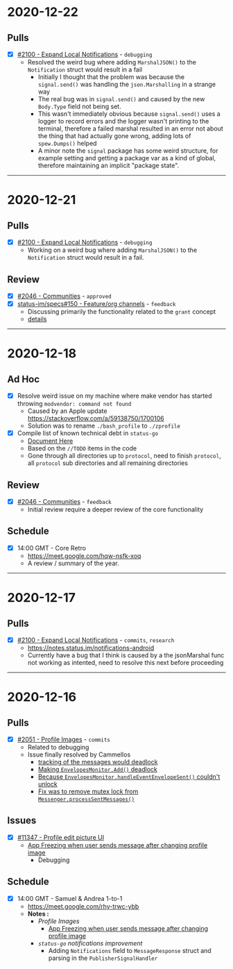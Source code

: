 # 2020-12-22

## Pulls

- [x] [#2100 - Expand Local Notifications](https://github.com/status-im/status-go/pull/2100) - `debugging`
  - Resolved the weird bug where adding `MarshalJSON()` to the `Notification` struct would result in a fail
    - Initially I thought that the problem was because the `signal.send()` was handling the `json.Marshalling` in a strange way
    - The real bug was in `signal.send()` and caused by the new `Body.Type` field not being set.
    - This wasn't immediately obvious because `signal.send()` uses a logger to record errors and the logger wasn't printing to the terminal, therefore a failed marshal resulted in an error not about the thing that had actually gone wrong, adding lots of `spew.Dumps()` helped
    - A minor note the `signal` package has some weird structure, for example setting and getting a package var as a kind of global, therefore maintaining an implicit "package state".    

---

# 2020-12-21

## Pulls

- [x] [#2100 - Expand Local Notifications](https://github.com/status-im/status-go/pull/2100) - `debugging`
  - Working on a weird bug where adding `MarshalJSON()` to the `Notification` struct would result in a fail.

## Review

- [x] [#2046 - Communities](https://github.com/status-im/status-go/pull/2046) - `approved`
- [x] [status-im/specs#150 - Feature/org channels](https://github.com/status-im/specs/pull/151) - `feedback`
  - Discussing primarily the functionality related to the `grant` concept
  - [details](https://github.com/status-im/specs/pull/151#discussion_r546714736)
  
---

# 2020-12-18

## Ad Hoc

- [x] Resolve weird issue on my machine where make vendor has started throwing `modvendor: command not found`
  - Caused by an Apple update https://stackoverflow.com/a/59138750/1700106
  - Solution was to rename `./bash_profile` to `./zprofile`
- [x] Compile list of known technical debt in `status-go`
  - [Document Here](https://notes.status.im/cLQWkUEbTQmsIvUGAyj95A)
  - Based on the `//TODO` items in the code
  - Gone through all directories up to `protocol`, need to finish `protocol`, all `protocol` sub directories and all remaining directories

## Review

- [x] [#2046 - Communities](https://github.com/status-im/status-go/pull/2046) - `feedback`
  - Initial review require a deeper review of the core functionality

## Schedule

- [x] 14:00 GMT - Core Retro
  - https://meet.google.com/hqw-nsfk-xoq
  - A review / summary of the year.

---

# 2020-12-17

## Pulls

- [x] [#2100 - Expand Local Notifications](https://github.com/status-im/status-go/pull/2100) - `commits`, `research`
  - https://notes.status.im/notifications-android
  - Currently have a bug that I think is caused by a the jsonMarshal func not working as intented, need to resolve this next before proceeding

---

# 2020-12-16

## Pulls

- [x] [#2051 - Profile Images](https://github.com/status-im/status-go/pull/2051) - `commits`
  - Related to debugging
  - Issue finally resolved by Cammellos
    - [tracking of the messages would deadlock](https://github.com/status-im/status-go/blob/50b17308bde0008daf4c8365782575d4f22b1515/protocol/messenger.go#L306)
    - [Making `EnvelopesMonitor.Add()` deadlock](https://github.com/status-im/status-go/blob/50b17308bde0008daf4c8365782575d4f22b1515/protocol/transport/waku/envelopes.go#L108)
    - [Because `EnvelopesMonitor.handleEventEnvelopeSent()` couldn't unlock](https://github.com/status-im/status-go/blob/50b17308bde0008daf4c8365782575d4f22b1515/protocol/transport/waku/envelopes.go#L165)
    - [Fix was to remove mutex lock from `Messenger.processSentMessages()`](https://github.com/status-im/status-go/blob/50b17308bde0008daf4c8365782575d4f22b1515/protocol/messenger.go#L306)

## Issues

- [x] [#11347 - Profile edit picture UI](https://github.com/status-im/status-react/pull/11347) 
  - [App Freezing when user sends message after changing profile image](https://github.com/status-im/status-react/pull/11347#issuecomment-746252933)
    - Debugging

## Schedule

- [x] 14:00 GMT - Samuel & Andrea 1-to-1
  - https://meet.google.com/rhy-trwc-ybb
  - **Notes :**
    - *Profile Images*
      - [App Freezing when user sends message after changing profile image](https://github.com/status-im/status-react/pull/11347#issuecomment-746252933)
    - *`status-go` notifications improvement*
      - Adding `Notifications` field to `MessageResponse` struct and parsing in the `PublisherSignalHandler`
  